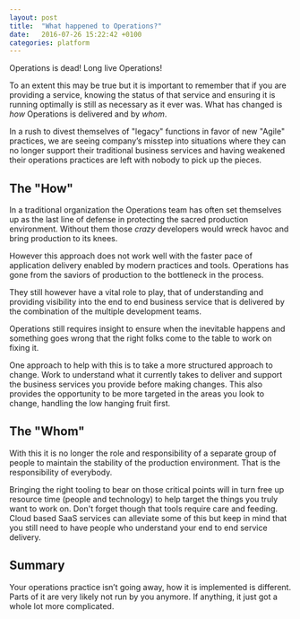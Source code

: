 ```yaml
---
layout: post
title:  "What happened to Operations?"
date:   2016-07-26 15:22:42 +0100
categories: platform
---
```

Operations is dead! Long live Operations!

To an extent this may be true but it is important to remember that if you are providing a service, 
knowing the status of that service and ensuring it is
running optimally is still as necessary as it ever was. What has changed is *how* Operations is 
delivered and by *whom*.
<!--more-->
In a rush to divest themselves of "legacy" functions in favor of new "Agile" practices, we are
seeing company’s misstep into situations where they can no longer support their traditional business
services and having weakened their operations practices are left with nobody to pick up the pieces. 

## The "How"
In a traditional organization the Operations team has often set themselves up as the last line of 
defense in protecting the sacred production environment. Without them those *crazy* developers would
wreck havoc and bring production to its knees.

However this approach does not work well with the faster pace of application delivery enabled by modern 
practices and tools. Operations has gone from the saviors of production to the bottleneck in the process.

They still however have a vital role to play, that of understanding and providing visibility into the 
end to end business service that is delivered by the combination of the multiple development teams.

Operations still requires insight to ensure when the inevitable happens and something goes wrong that the
right folks come to the table to work on fixing it.

One approach to help with this is to take a more structured approach to change. Work to understand what it
currently takes to deliver and support the business services you provide before making changes. This also
provides the opportunity to be more targeted in the areas you look to change, handling the low hanging fruit 
first. 

## The "Whom"
With this it is no longer the role and responsibility of a separate group of people to maintain the stability 
of the production environment. That is the responsibility of everybody. 

Bringing the right tooling to bear on those critical points will in turn free up resource time (people and 
technology) to help target the things you truly want to work on. Don't forget though that tools require care
and feeding. Cloud based SaaS services can alleviate some of this but keep in mind that you still need to have 
people who understand your end to end service delivery. 

## Summary
Your operations practice isn’t going away, how it is implemented is different. Parts of it are very likely not run by you
anymore. If anything, it just got a whole lot more complicated.


